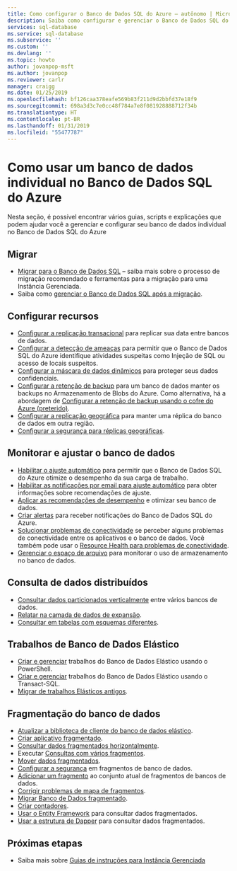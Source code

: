 ```yaml
---
title: Como configurar o Banco de Dados SQL do Azure – autônomo | Microsoft Docs
description: Saiba como configurar e gerenciar o Banco de Dados SQL do Azure – Banco de Dados Autônomo
services: sql-database
ms.service: sql-database
ms.subservice: ''
ms.custom: ''
ms.devlang: ''
ms.topic: howto
author: jovanpop-msft
ms.author: jovanpop
ms.reviewer: carlr
manager: craigg
ms.date: 01/25/2019
ms.openlocfilehash: bf126caa378eafe569b83f211d9d2bbfd37e18f9
ms.sourcegitcommit: 698a3d3c7e0cc48f784a7e8f081928888712f34b
ms.translationtype: HT
ms.contentlocale: pt-BR
ms.lasthandoff: 01/31/2019
ms.locfileid: "55477787"
---
```

# <a name="how-to-use-a-single-database-in-azure-sql-database"></a>Como usar um banco de dados individual no Banco de Dados SQL do Azure

Nesta seção, é possível encontrar vários guias, scripts e explicações que podem ajudar você a gerenciar e configurar seu banco de dados individual no Banco de Dados SQL do Azure

## <a name="migrate"></a>Migrar

- [Migrar para o Banco de Dados SQL](sql-database-cloud-migrate.md) – saiba mais sobre o processo de migração recomendado e ferramentas para a migração para uma Instância Gerenciada.
- Saiba como [gerenciar o Banco de Dados SQL após a migração](sql-database-manage-after-migration.md).

## <a name="configure-features"></a>Configurar recursos

- [Configurar a replicação transacional](replication-to-sql-database.md) para replicar sua data entre bancos de dados.
- [Configurar a detecção de ameaças](sql-database-threat-detection.md) para permitir que o Banco de Dados SQL do Azure identifique atividades suspeitas como Injeção de SQL ou acesso de locais suspeitos.
- [Configurar a máscara de dados dinâmicos](sql-database-dynamic-data-masking-get-started-portal.md) para proteger seus dados confidenciais.
- [Configurar a retenção de backup](sql-database-long-term-backup-retention-configure.md) para um banco de dados manter os backups no Armazenamento de Blobs do Azure. Como alternativa, há a abordagem de [Configurar a retenção de backup usando o cofre do Azure (preterido)](sql-database-long-term-backup-retention-configure-vault.md).
- [Configurar a replicação geográfica](sql-database-geo-replication-portal.md) para manter uma réplica do banco de dados em outra região.
- [Configurar a segurança para réplicas geográficas](sql-database-geo-replication-security-config.md).

## <a name="monitor-and-tune-your-database"></a>Monitorar e ajustar o banco de dados

- [Habilitar o ajuste automático](sql-database-automatic-tuning-enable.md) para permitir que o Banco de Dados SQL do Azure otimize o desempenho da sua carga de trabalho.
- [Habilitar as notificações por email para ajuste automático](sql-database-automatic-tuning-email-notifications.md) para obter informações sobre recomendações de ajuste.
- [Aplicar as recomendações de desempenho](sql-database-advisor-portal.md) e otimizar seu banco de dados.
- [Criar alertas](sql-database-insights-alerts-portal.md) para receber notificações do Banco de Dados SQL do Azure.
- [Solucionar problemas de conectividade](sql-database-troubleshoot-common-connection-issues.md) se perceber alguns problemas de conectividade entre os aplicativos e o banco de dados. Você também pode usar o [Resource Health para problemas de conectividade](sql-database-resource-health.md).
- [Gerenciar o espaço de arquivo](sql-database-file-space-management.md) para monitorar o uso de armazenamento no banco de dados.

## <a name="query-distributed-data"></a>Consulta de dados distribuídos

- [Consultar dados particionados verticalmente](sql-database-elastic-query-getting-started-vertical.md) entre vários bancos de dados.
- [Relatar na camada de dados de expansão](sql-database-elastic-query-horizontal-partitioning.md).
- [Consultar em tabelas com esquemas diferentes](sql-database-elastic-query-vertical-partitioning.md).

## <a name="elastic-database-jobs"></a>Trabalhos de Banco de Dados Elástico

- [Criar e gerenciar](elastic-jobs-powershell.md) trabalhos do Banco de Dados Elástico usando o PowerShell.
- [Criar e gerenciar](elastic-jobs-tsql.md) trabalhos do Banco de Dados Elástico usando o Transact-SQL.
- [Migrar de trabalhos Elásticos antigos](elastic-jobs-migrate.md).

## <a name="database-sharding"></a>Fragmentação do banco de dados

- [Atualizar a biblioteca de cliente do banco de dados elástico](sql-database-elastic-scale-upgrade-client-library.md).
- [Criar aplicativo fragmentado](sql-database-elastic-scale-get-started.md).
- [Consultar dados fragmentados horizontalmente](sql-database-elastic-query-getting-started.md).
- Executar [Consultas com vários fragmentos](sql-database-elastic-scale-multishard-querying.md).
- [Mover dados fragmentados](sql-database-elastic-scale-configure-deploy-split-and-merge.md).
- [Configurar a segurança](sql-database-elastic-scale-split-merge-security-configuration.md) em fragmentos de banco de dados.
- [Adicionar um fragmento](sql-database-elastic-scale-add-a-shard.md) ao conjunto atual de fragmentos de bancos de dados.
- [Corrigir problemas de mapa de fragmentos](sql-database-elastic-database-recovery-manager.md).
- [Migrar Banco de Dados fragmentado](sql-database-elastic-convert-to-use-elastic-tools.md).
- [Criar contadores](sql-database-elastic-database-perf-counters.md).
- [Usar o Entity Framework](sql-database-elastic-scale-use-entity-framework-applications-visual-studio.md) para consultar dados fragmentados.
- [Usar a estrutura de Dapper](sql-database-elastic-scale-working-with-dapper.md) para consultar dados fragmentados.

## <a name="next-steps"></a>Próximas etapas
- Saiba mais sobre [Guias de instruções para Instância Gerenciada](sql-database-howto-managed-instance.md)
